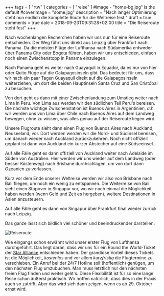 +++
tags = [
    "rtw"
    ]
categories = [
    "reise"
]
#image - "home-bg.jpg" is the default
#coverimage = "some.jpg"
description = "Nach langer Optimierung steht nun endlich die komplette Route für die Weltreise fest."
draft = true
comments = true
date = 2018-09-23T09:31:28+02:00
title = "Die Reiseroute steht fest"
+++

Nach wochenlangen Recherchen haben wir uns nun für eine Reiseroute entschieden. Der Weg führt uns direkt aus Leipzig über Frankfurt nach Panama. Da die meisten Flüge der Lufthansa nach Südamerika entweder über Panama City oder Bogota führen, haben wir uns entschieden, einfach noch einen Zwischenstopp in Panama einzulegen.

Nach Panama geht es weiter nach Guayaquil in Ecuador, da es nur von hier oder Quito Flüge auf die Galapagosinseln gibt. Das bedeutet für uns, dass wir nach ein paar Tagen Guayaquil direkt auf die Galapagosinseln weiterziehen, um dort die beiden Hauptinseln Santa Cruz und San Cristóbal zu besuchen.

Von dort geht es dann mit einer Zwischenlandung zum Umstieg weiter nach Lima in Peru. Von Lima aus werden wir den südlichen Teil Peru's bereisen. Die nächste wichtige Zwischenstation ist Buenos Aires in Argentinien, d.h. wir werden uns von Lima über Chile nach Buenos Aires auf dem Landweg bewegen, ohne zu wissen, was alles genau auf der Reiseroute liegen wird.

Unsere Flugroute sieht dann einen Flug von Buenos Aires nach Auckland, Neuseeland, vor. Dort werden werden wir die Nord- und Südinsel bereisen, um danach wieder nach Auckland zurückzukehren. Noch nicht offiziell geplant ist dann von Auckland ein kurzer Abstecher auf eine Südseeinsel.

Auf alle Fälle geht es dann offiziell von Auckland weiter nach Adelaide im Süden von Australien. Hier werden wir uns wieder auf dem Landweg (oder besser Küstenweg) nach Brisbane durchschlagen, um von dort dann Ozeanien zu verlassen.

Kurz vor dem Ende unserer Weltreise werden wir also von Brisbane nach Bali fliegen, um noch ein wenig zu entspannen. Die Weiterreise von Bali sieht einen Stopover in Singapur vor, wo wir noch einmal die Möglichkeit haben werden (wenn Geld und Zeit es hergeben), weitere Destinationen in Asien anzusteuern.

Auf alle Fälle geht es dann von Singapur über Frankfurt final wieder zurück nach Leipzig.

Das ganze lässt sich bildlich viel schöner und beeindruckender darstellen:

![Reiseroute](/img/2018-09-17_rtw.png "Die komplette Reiseroute unseres Round the World-Tickets")

Wie eingangs schon erwähnt wird unser erster Flug von Lufthansa durchgeführt. Das liegt daran, dass wir uns für ein Round the World-Ticket der [Star Alliance](https://www.staralliance.com/de/web/staralliance/round-the-world) entschieden haben. Der grandiose Vorteil dieses Tickets ist die Möglichkeit, _kostenlos_ und vor allem _kurzfristig_ die Flugtermine zu verschieben. Ein Anruf bei der 24/7 Hotline soll (hoffentlich) genügen, um den nächsten Flug umzubuchen. Man muss letztlich nur den nächsten freien Flug finden und weiter geht's. Diese Flexibilität ist für so eine lange Reise schon äußerst praktisch. Wir hoffen natürlich, dass dies in der Praxis auch so zutrifft. Aber das wird sich dann zeigen, wenn es ab 29. Oktober ernst wird.
